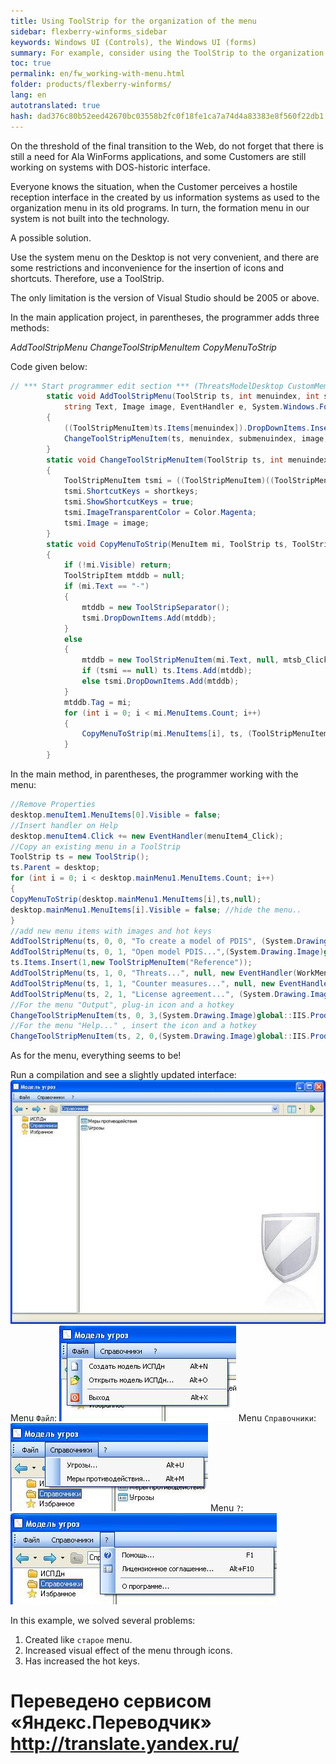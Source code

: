 ```yaml
--- 
title: Using ToolStrip for the organization of the menu 
sidebar: flexberry-winforms_sidebar 
keywords: Windows UI (Controls), the Windows UI (forms) 
summary: For example, consider using the ToolStrip to the organization menu in the main form of the application 
toc: true 
permalink: en/fw_working-with-menu.html 
folder: products/flexberry-winforms/ 
lang: en 
autotranslated: true 
hash: dad376c80b52eed42670bc03558b2fc0f18fe1ca7a74d4a83383e8f560f22db1 
--- 
```


On the threshold of the final transition to the Web, do not forget that there is still a need for Ala WinForms applications, and some Customers are still working on systems with DOS-historic interface. 

Everyone knows the situation, when the Customer perceives a hostile reception interface in the created by us information systems as used to the organization menu in its old programs. In turn, the formation menu in our system is not built into the technology. 

A possible solution. 

Use the system menu on the Desktop is not very convenient, and there are some restrictions and inconvenience for the insertion of icons and shortcuts. Therefore, use a ToolStrip. 

The only limitation is the version of Visual Studio should be 2005 or above. 

In the main application project, in parentheses, the programmer adds three methods: 

_AddToolStripMenu_ 
_ChangeToolStripMenuItem_ 
_CopyMenuToStrip_ 

Code given below: 

```csharp
// *** Start programmer edit section *** (ThreatsModelDesktop CustomMembers) 
        static void AddToolStripMenu(ToolStrip ts, int menuindex, int submenuindex, 
            string Text, Image image, EventHandler e, System.Windows.Forms.Keys shortkeys)
        {
            ((ToolStripMenuItem)ts.Items[menuindex]).DropDownItems.Insert(submenuindex, new ToolStripMenuItem(Text, null, e));
            ChangeToolStripMenuItem(ts, menuindex, submenuindex, image, shortkeys);
        }
        static void ChangeToolStripMenuItem(ToolStrip ts, int menuindex, int submenuindex, Image image, System.Windows.Forms.Keys shortkeys)
        {
            ToolStripMenuItem tsmi = ((ToolStripMenuItem)((ToolStripMenuItem)ts.Items[menuindex]).DropDownItems[submenuindex]);
            tsmi.ShortcutKeys = shortkeys;
            tsmi.ShowShortcutKeys = true;
            tsmi.ImageTransparentColor = Color.Magenta;
            tsmi.Image = image; 
        }
        static void CopyMenuToStrip(MenuItem mi, ToolStrip ts, ToolStripMenuItem tsmi)
        {
            if (!mi.Visible) return;
            ToolStripItem mtddb = null;
            if (mi.Text == "-")
            {
                mtddb = new ToolStripSeparator();
                tsmi.DropDownItems.Add(mtddb);  
            }
            else
            {
                mtddb = new ToolStripMenuItem(mi.Text, null, mtsb_Click);
                if (tsmi == null) ts.Items.Add(mtddb);  
                else tsmi.DropDownItems.Add(mtddb);  
            }
            mtddb.Tag = mi;   
            for (int i = 0; i < mi.MenuItems.Count; i++)
            {
                CopyMenuToStrip(mi.MenuItems[i], ts, (ToolStripMenuItem)mtddb);
            } 
        }
``` 


In the main method, in parentheses, the programmer working with the menu: 

```csharp
//Remove Properties 
desktop.menuItem1.MenuItems[0].Visible = false;                 
//Insert handler on Help 
desktop.menuItem4.Click += new EventHandler(menuItem4_Click);   
//Copy an existing menu in a ToolStrip 
ToolStrip ts = new ToolStrip();
ts.Parent = desktop;
for (int i = 0; i < desktop.mainMenu1.MenuItems.Count; i++)
{
CopyMenuToStrip(desktop.mainMenu1.MenuItems[i],ts,null);
desktop.mainMenu1.MenuItems[i].Visible = false; //hide the menu.. 
}
//add new menu items with images and hot keys 
AddToolStripMenu(ts, 0, 0, "To create a model of PDIS", (System.Drawing.Image)global::IIS.Product.Properties.Resources.new16,new EventHandler(WorkMenu_Click),Keys.Alt | Keys.N);
AddToolStripMenu(ts, 0, 1, "Open model PDIS...",(System.Drawing.Image)global::IIS.Product.Properties.Resources.Open16, new EventHandler(WorkMenu_Click), Keys.Alt | Keys.O);
ts.Items.Insert(1,new ToolStripMenuItem("Reference"));
AddToolStripMenu(ts, 1, 0, "Threats...", null, new EventHandler(WorkMenu_Click), Keys.Alt | Keys.U);
AddToolStripMenu(ts, 1, 1, "Counter measures...", null, new EventHandler(WorkMenu_Click), Keys.Alt | Keys.M);
AddToolStripMenu(ts, 2, 1, "License agreement...", (System.Drawing.Image)global::IIS.Product.Properties.Resources.Attrib16,  new EventHandler(menuItem4_Click), Keys.Alt | Keys.F10);
//For the menu "Output", plug-in icon and a hotkey 
ChangeToolStripMenuItem(ts, 0, 3,(System.Drawing.Image)global::IIS.Product.Properties.Resources.Exit16, Keys.Alt | Keys.X);
//For the menu "Help..." , insert the icon and a hotkey 
ChangeToolStripMenuItem(ts, 2, 0,(System.Drawing.Image)global::IIS.Product.Properties.Resources.Help16,  Keys.F1);
``` 

As for the menu, everything seems to be! 

Run a compilation and see a slightly updated interface: 
![](/images/pages/products/flexberry-winforms/desktop/image001.jpg) 
Menu `Файл`: 
![](/images/pages/products/flexberry-winforms/desktop/image002.jpg) 
Menu `Справочники`: 
![](/images/pages/products/flexberry-winforms/desktop/image003.jpg) 
Menu `?`: 
![](/images/pages/products/flexberry-winforms/desktop/image004.jpg) 

In this example, we solved several problems: 

1. Created like `старое` menu. 
2. Increased visual effect of the menu through icons. 
3. Has increased the hot keys. 



 # Переведено сервисом «Яндекс.Переводчик» http://translate.yandex.ru/